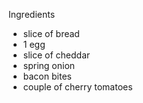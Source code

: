 Ingredients
- slice of bread
- 1 egg
- slice of cheddar
- spring onion
- bacon bites
- couple of cherry tomatoes
